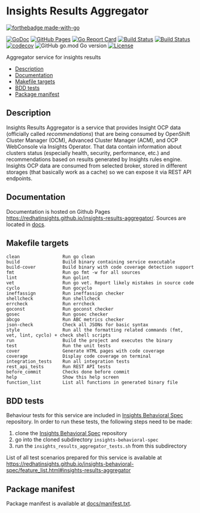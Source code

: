 # Insights Results Aggregator

[![forthebadge made-with-go](http://ForTheBadge.com/images/badges/made-with-go.svg)](https://go.dev/)

[![GoDoc](https://godoc.org/github.com/RedHatInsights/insights-results-aggregator?status.svg)](https://godoc.org/github.com/RedHatInsights/insights-results-aggregator)
[![GitHub Pages](https://img.shields.io/badge/%20-GitHub%20Pages-informational)](https://redhatinsights.github.io/insights-results-aggregator/)
[![Go Report Card](https://goreportcard.com/badge/github.com/RedHatInsights/insights-results-aggregator)](https://goreportcard.com/report/github.com/RedHatInsights/insights-results-aggregator)
[![Build Status](https://ci.ext.devshift.net/buildStatus/icon?job=RedHatInsights-insights-results-aggregator-gh-build-master)](https://ci.ext.devshift.net/job/RedHatInsights-insights-results-aggregator-gh-build-master/)
[![Build Status](https://travis-ci.org/RedHatInsights/insights-results-aggregator.svg?branch=master)](https://travis-ci.org/RedHatInsights/insights-results-aggregator)
[![codecov](https://codecov.io/gh/RedHatInsights/insights-results-aggregator/branch/master/graph/badge.svg)](https://codecov.io/gh/RedHatInsights/insights-results-aggregator)
![GitHub go.mod Go version](https://img.shields.io/github/go-mod/go-version/RedHatInsights/insights-results-aggregator)
[![License](https://img.shields.io/badge/license-Apache-blue)](https://github.com/RedHatInsights/insights-results-aggregator/blob/master/LICENSE)

Aggregator service for insights results

<!-- vim-markdown-toc GFM -->

* [Description](#description)
* [Documentation](#documentation)
* [Makefile targets](#makefile-targets)
* [BDD tests](#bdd-tests)
* [Package manifest](#package-manifest)

<!-- vim-markdown-toc -->


## Description

Insights Results Aggregator is a service that provides Insight OCP data
(officially called *recommendations*) that are being consumed by OpenShift
Cluster Manager (OCM), Advanced Cluster Manager (ACM), and OCP WebConsole via
Insights Operator. That data contain information about clusters status
(especially health, security, performance, etc.) and recommendations based on
results generated by Insights rules engine. Insights OCP data are consumed from
selected broker, stored in different storages (that basically work as a cache)
so we can expose it via REST API endpoints.

## Documentation

Documentation is hosted on Github Pages <https://redhatinsights.github.io/insights-results-aggregator/>.
Sources are located in [docs](https://github.com/RedHatInsights/insights-results-aggregator/tree/master/docs).

## Makefile targets

```
clean                Run go clean
build                Build binary containing service executable
build-cover          Build binary with code coverage detection support
fmt                  Run go fmt -w for all sources
lint                 Run golint
vet                  Run go vet. Report likely mistakes in source code
cyclo                Run gocyclo
ineffassign          Run ineffassign checker
shellcheck           Run shellcheck
errcheck             Run errcheck
goconst              Run goconst checker
gosec                Run gosec checker
abcgo                Run ABC metrics checker
json-check           Check all JSONs for basic syntax
style                Run all the formatting related commands (fmt, vet, lint, cyclo) + check shell scripts
run                  Build the project and executes the binary
test                 Run the unit tests
cover                Generate HTML pages with code coverage
coverage             Display code coverage on terminal
integration_tests    Run all integration tests
rest_api_tests       Run REST API tests
before_commit        Checks done before commit
help                 Show this help screen
function_list        List all functions in generated binary file
```

## BDD tests

Behaviour tests for this service are included in [Insights Behavioral
Spec](https://github.com/RedHatInsights/insights-behavioral-spec) repository.
In order to run these tests, the following steps need to be made:

1. clone the [Insights Behavioral Spec](https://github.com/RedHatInsights/insights-behavioral-spec) repository
1. go into the cloned subdirectory `insights-behavioral-spec`
1. run the `insights_results_aggregator_tests.sh` from this subdirectory

List of all test scenarios prepared for this service is available at
<https://redhatinsights.github.io/insights-behavioral-spec/feature_list.html#insights-results-aggregator>


## Package manifest

Package manifest is available at [docs/manifest.txt](docs/manifest.txt).
